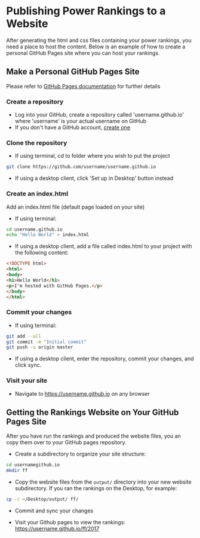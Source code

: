 # Publishing Power Rankings to a Website
After generating the html and css files containing your power rankings, you need
a place to host the content. Below is an example of how to create a personal 
GitHub Pages site where you can host your rankings. 

## Make a Personal GitHub Pages Site
Please refer to [GitHub Pages documentation](https://pages.github.com) for further details

### Create a repository
- Log into your GitHub, create a repository called 'username.github.io'
where 'username' is your actual username on GitHub
- If you don't have a GitHub account, [create one](https://github.com/join?source=header-home)

### Clone the repository 
- If using terminal, cd to folder where you wish to put the project
```bash
git clone https://github.com/username/username.github.io
```

- If using a desktop client, click 'Set up in Desktop' button instead

### Create an index.html
Add an index.html file (default page loaded on your site)

- If using terminal:
```bash
cd username.github.io
echo "Hello World" > index.html
```

- If using a desktop client, add a file called index.html 
to your project with the following content:
```html
<!DOCTYPE html>
<html>
<body>
<h1>Hello World</h1>
<p>I'm hosted with GitHub Pages.</p>
</body>
</html>
```

### Commit your changes

- If using terminal:
```bash
git add --all
git commit -m "Initial commit"
git push -u origin master
```

- If using a desktop client, enter the repository, commit your changes, and click sync.


### Visit your site
- Navigate to https://username.github.io on any browser


## Getting the Rankings Website on Your GitHub Pages Site
After you have run the rankings and produced the website files, you an copy them
over to your GitHub pages repository.

- Create a subdirectory to organize your site structure:
```bash
cd usernamegithub.io
mkdir ff
```

- Copy the website files from the `output/` directory into your new website 
subdirectory. If you ran the rankings on the Desktop, for example:
```bash
cp -r ~/Desktop/output/ ff/
```

- Commit and sync your changes

- Visit your Github pages to view the rankings: https://username.github.io/ff/2017 

